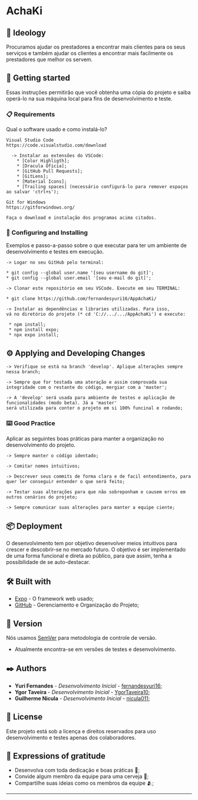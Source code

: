 # AchaKi

## 💭 Ideology

Procuramos ajudar os prestadores a encontrar mais clientes para os seus serviços e também ajudar os clientes a encontrar mais facilmente os prestadores que melhor os servem.

## 🚀 Getting started

Essas instruções permitirão que você obtenha uma cópia do projeto e saiba operá-lo na sua máquina local para fins de desenvolvimento e teste.

### 📋 Requirements

Qual o software usado e como instalá-lo?

```
Visual Studio Code
https://code.visualstudio.com/download

  -> Instalar as extensões do VSCode:
    * [Color Highligth];
    * [Dracula Oficia];
    * [GitHub Pull Requests];
    * [GitLens];
    * [Material Icons];
    * [Trailing spaces] (necessário configurá-lo para remover espaços ao salvar 'ctrl+s');

Git for Windows
https://gitforwindows.org/

Faça o download e instalação dos programas acima citados.
```

### 🔧 Configuring and Installing

Exemplos e passo-a-passo sobre o que executar para ter um ambiente de desenvolvimento e testes em execução.

```
-> Logar no seu GitHub pelo terminal:

* git config --global user.name '[seu username do git]';
* git config --global user.email '[seu e-mail do git]';

-> Clonar este repositório em seu VSCode. Execute em seu TERMINAL:

* git clone https://github.com/fernandesyuri16/AppAchaKi/

-> Instalar as dependências e libraries utilizadas. Para isso,
vá no diretório do projeto (* cd 'C://.../.../AppAchaKi') e execute:

 * npm install;
 * npm install expo;
 * npx expo install;
```

## ⚙️ Applying and Developing Changes

```
-> Verifique se está na branch 'develop'. Aplique alterações sempre nessa branch;

-> Sempre que for testada uma ateração e assim comprovada sua integridade com o restante do código, mergiar com a 'master';

-> A 'develop' será usada para ambiente de testes e aplicação de funcionalidades (modo beta). Já a 'master'
será utilizada para conter o projeto em si 100% funcinal e rodando;
```

### ⌨️ Good Practice

Aplicar as seguintes boas práticas para manter a organização no desenvolvimento do projeto.
```
-> Sempre manter o códígo identado;

-> Comitar nomes intuitivos;

-> Descrever seus commits de forma clara e de facil entendimento, para quer ler conseguir entender o que será feito;

-> Testar suas alterações para que não sobreponham e causem erros em outros cenários do projeto;

-> Sempre comunicar suas alterações para manter a equipe ciente;
```

## 📦 Deployment

O desenvolvimento tem por objetivo desenvolver meios intuitivos para crescer e descobrir-se no mercado futuro. 
O objetivo é ser implementado de uma forma funcional e direta ao público, para que assim, tenha a possibilidade de se auto-destacar.

## 🛠️ Built with

* [Expo](https://docs.expo.dev/) - O framework web usado;
* [GitHub](https://github.com/) - Gerenciamento e Organização do Projeto;

## 📌 Version

Nós usamos [SemVer](http://semver.org/) para metodologia de controle de versão.
* Atualmente encontra-se em versões de testes e desenvolvimento.

## ✒️ Authors

* **Yuri Fernandes** - *Desenvolvimento Inicial* - [fernandesyuri16](https://github.com/fernandesyuri16/);
* **Ygor Taveira** - *Desenvolvimento Inicial* - [YgorTaveira10](https://github.com/YgorTaveira10);
* **Guilherme Nicula** - *Desenvolvimento Inicial* - [nicula011](https://github.com/nicula011);

## 📄 License

Este projeto está sob a licença e direitos reservados para uso desenvolvimento e testes apenas dos colaboradores.

## 🎁 Expressions of gratitude

* Desenvolva com toda dedicação e boas práticas 📢;
* Convide algum membro da equipe para uma cerveja 🍺;
* Compartilhe suas ideias como os membros da equipe 🫂;

---
